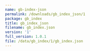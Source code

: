 ```yaml
---
name: gb-index-json
permalink: /downloads/gb_index_json/1
package: gb_index
title: gb_index_json
filename: gb_index.json
version: '1'
full_version: 1.0.1
file: /data/gb_index/1/gb_index.json
---
```

